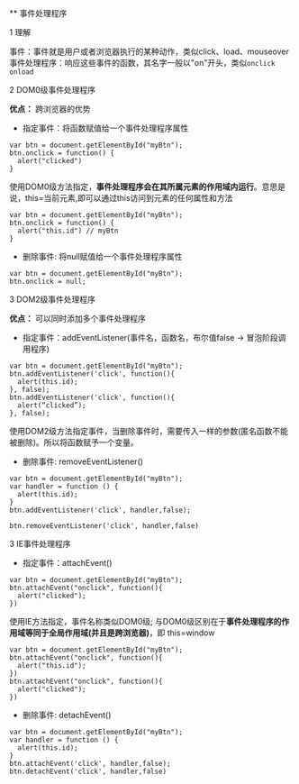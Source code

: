 ** 事件处理程序

1 理解

事件：事件就是用户或者浏览器执行的某种动作，类似click、load、mouseover
事件处理程序：响应这些事件的函数，其名字一般以"on"开头，类似`onclick` `onload`

2 DOM0级事件处理程序

**优点：** 跨浏览器的优势

* 指定事件：将函数赋值给一个事件处理程序属性
```
var btn = document.getElementById("myBtn");
btn.onclick = function() {
  alert("clicked")
}
```

使用DOM0级方法指定，**事件处理程序会在其所属元素的作用域内运行**。意思是说，this=当前元素,即可以通过this访问到元素的任何属性和方法

```
var btn = document.getElementById("myBtn");
btn.onclick = function() {
  alert("this.id") // myBtn
}

```

* 删除事件: 将null赋值给一个事件处理程序属性
```
var btn = document.getElementById("myBtn");
btn.onclick = null;
```

3 DOM2级事件处理程序

**优点：** 可以同时添加多个事件处理程序

* 指定事件：addEventListener(事件名，函数名，布尔值false -> 冒泡阶段调用程序)

```
var btn = document.getElementById("myBtn");
btn.addEventListener('click', function(){
  alert(this.id);
}, false);
btn.addEventListener('click', function(){
  alert(“clicked”);
}, false);
```

使用DOM2级方法指定事件，当删除事件时，需要传入一样的参数(匿名函数不能被删除)。所以将函数赋予一个变量。


* 删除事件: removeEventListener()

```
var btn = document.getElementById("myBtn");
var handler = function () {
  alert(this.id);
}
btn.addEventListener('click', handler,false);

btn.removeEventListener('click', handler,false)
```

3 IE事件处理程序

* 指定事件：attachEvent()
```
var btn = document.getElementById("myBtn");
btn.attachEvent("onclick", function(){
  alert("clicked");
})
```

使用IE方法指定，事件名称类似DOM0级;
与DOM0级区别在于**事件处理程序的作用域等同于全局作用域(并且是跨浏览器)**，即 this=window

```
var btn = document.getElementById("myBtn");
btn.attachEvent("onclick", function(){
  alert("this.id");
})
btn.attachEvent("onclick", function(){
  alert("clicked");
})
```

* 删除事件: detachEvent()
```
var btn = document.getElementById("myBtn");
var handler = function () {
  alert(this.id);
}
btn.attachEvent('click', handler,false);
btn.detachEvent('click', handler,false)

```







